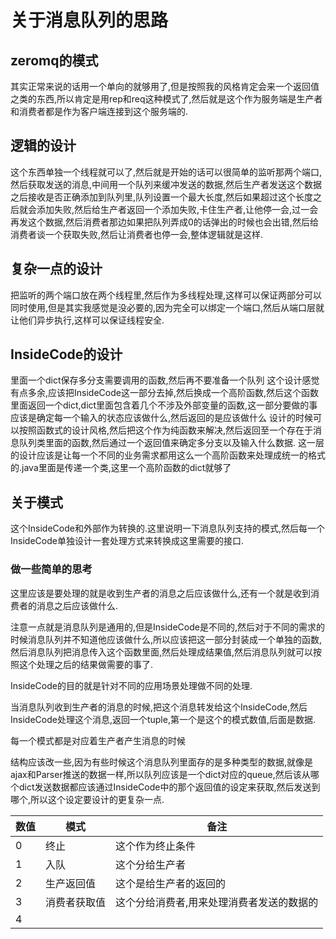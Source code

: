 # 关于消息队列的思路

## zeromq的模式
其实正常来说的话用一个单向的就够用了,但是按照我的风格肯定会来一个返回值之类的东西,所以肯定是用rep和req这种模式了,然后就是这个作为服务端是生产者和消费者都是作为客户端连接到这个服务端的.

## 逻辑的设计
这个东西单独一个线程就可以了,然后就是开始的话可以很简单的监听那两个端口,然后获取发送的消息,中间用一个队列来缓冲发送的数据,然后生产者发送这个数据之后接收是否正确添加到队列里,队列设置一个最大长度,然后如果超过这个长度之后就会添加失败,然后给生产者返回一个添加失败,卡住生产者,让他停一会,过一会再发这个数据,然后消费者那边如果把队列弄成0的话弹出的时候也会出错,然后给消费者谈一个获取失败,然后让消费者也停一会,整体逻辑就是这样.

## 复杂一点的设计
把监听的两个端口放在两个线程里,然后作为多线程处理,这样可以保证两部分可以同时使用,但是其实我感觉是没必要的,因为完全可以绑定一个端口,然后从端口层就让他们异步执行,这样可以保证线程安全.

## InsideCode的设计
里面一个dict保存多分支需要调用的函数,然后再不要准备一个队列
这个设计感觉有点多余,应该把InsideCode这一部分去掉,然后换成一个高阶函数,然后这个函数里面返回一个dict,dict里面包含着几个不涉及外部变量的函数,这一部分要做的事应该是确定每一个输入的状态应该做什么,然后返回的是应该做什么
设计的时候可以按照函数式的设计风格,然后把这个作为纯函数来解决,然后返回至一个存在于消息队列类里面的函数,然后通过一个返回值来确定多分支以及输入什么数据.
这一层的设计应该是让每一个不同的业务需求都用这么一个高阶函数来处理成统一的格式的.java里面是传递一个类,这里一个高阶函数的dict就够了

## 关于模式
这个InsideCode和外部作为转换的.这里说明一下消息队列支持的模式,然后每一个InsideCode单独设计一套处理方式来转换成这里需要的接口.

### 做一些简单的思考
这里应该是要处理的就是收到生产者的消息之后应该做什么,还有一个就是收到消费者的消息之后应该做什么.

注意一点就是消息队列是通用的,但是InsideCode是不同的,然后对于不同的需求的时候消息队列并不知道他应该做什么,所以应该把这一部分封装成一个单独的函数,然后消息队列把消息传入这个函数里面,然后处理成结果值,然后消息队列就可以按照这个处理之后的结果做需要的事了.

InsideCode的目的就是针对不同的应用场景处理做不同的处理.

当消息队列收到生产者的消息的时候,把这个消息转发给这个InsideCode,然后InsideCode处理这个消息,返回一个tuple,第一个是这个的模式数值,后面是数据.

每一个模式都是对应着生产者产生消息的时候

结构应该改一些,因为有些时候这个消息队列里面存的是多种类型的数据,就像是ajax和Parser推送的数据一样,所以队列应该是一个dict对应的queue,然后该从哪个dict发送数据都应该通过InsideCode中的那个返回值的设定来获取,然后发送到哪个,所以这个设定要设计的更复杂一点.



|数值|模式|备注|
|---|---|---|
|0|终止|这个作为终止条件|
|1|入队|这个分给生产者|
|2|生产返回值|这个是给生产者的返回的|
|3|消费者获取值|这个分给消费者,用来处理消费者发送的数据的|
|4|||